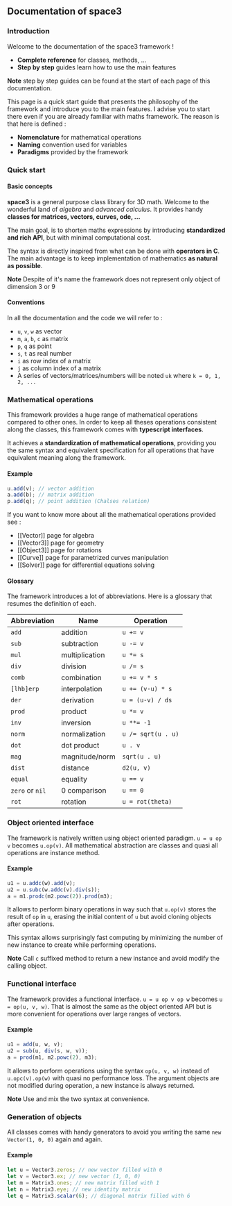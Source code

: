 ## Documentation of space3

### Introduction

Welcome to the documentation of the space3 framework !
- **Complete reference** for classes, methods, ...
- **Step by step** guides learn how to use the main features

**Note** step by step guides can be found at the start of each page of this documentation.

This page is a quick start guide that presents the philosophy of the framework
and introduce you to the main features. I advise you to start there even if
you are already familiar with maths framework. The reason is that here is defined :
- **Nomenclature** for mathematical operations
- **Naming** convention used for variables
- **Paradigms** provided by the framework

### Quick start

#### Basic concepts
**space3** is a general purpose class library for 3D math. Welcome to the wonderful land of _algebra_ and _advanced calculus_.
It provides handy **classes for matrices, vectors, curves, ode, ...**

The main goal, is to shorten maths expressions by introducing **standardized and rich API**, but with minimal computational cost.  

The syntax is directly inspired from what can be done with **operators in C**. The main advantage is to keep
implementation of mathematics **as natural as possible**.

**Note** Despite of it's name the framework does not represent only object of dimension 3 or 9

#### Conventions
In all the documentation and the code we will refer to :
- `u`, `v`, `w` as vector
- `m`, `a`, `b`, `c` as matrix
- `p`, `q` as point
- `s`, `t` as real number
- `i` as row index of a matrix
- `j` as column index of a matrix
- A series of vectors/matrices/numbers will be noted `uk` where `k = 0, 1, 2, ...`

### Mathematical operations

This framework provides a huge range of mathematical operations compared to other ones.
In order to keep all theses operations consistent along the classes, this framework comes with **typescript interfaces**.
 
It achieves a **standardization of mathematical operations**,
providing you the same syntax and equivalent specification for all operations that have equivalent meaning along the framework.

#### Example

```js
u.add(v); // vector addition
a.add(b); // matrix addition
p.add(q); // point addition (Chalses relation)
```

If you want to know more about all the mathematical operations provided see :
- [[Vector]] page for algebra
- [[Vector3]] page for geometry
- [[Object3]] page for rotations
- [[Curve]] page for parametrized curves manipulation
- [[Solver]] page for differential equations solving

#### Glossary
The framework introduces a lot of abbreviations.
Here is a glossary that resumes the definition of each.

| Abbreviation   | Name          | Operation        |
| ---------------|---------------|------------------|
| `add`          | addition      |`u += v`          |
| `sub`          | subtraction   |`u -= v`          |
| `mul`          | multiplication|`u *= s`          |
| `div`          | division      |`u /= s`          |
| `comb`         | combination   |`u += v * s`      |
| `[lhb]erp`     | interpolation |`u += (v-u) * s`  |
| `der`          | derivation    |`u = (u-v) / ds`  |
| `prod`         | product       |`u *= v`          |
| `inv`          | inversion     |`u **= -1`        |
| `norm`         | normalization |`u /= sqrt(u . u)`|
| `dot`          | dot product   |`u . v`           |
| `mag`          | magnitude/norm|`sqrt(u . u)`     |
| `dist`         | distance      |`d2(u, v)`        |
| `equal`        | equality      |`u == v`          |
| `zero` or `nil`| 0 comparison  |`u == 0`          |
| `rot`          | rotation      |`u = rot(theta)`  |

### Object oriented interface
The framework is natively written using object oriented paradigm. `u = u op v` becomes `u.op(v)`.
All mathematical abstraction are classes and quasi all operations are instance method.

#### Example
```js
u1 = u.addc(w).add(v);
u2 = u.subc(w.addc(v).div(s));
a = m1.prodc(m2.powc(2)).prod(m3);
```
It allows to perform binary operations in way such that `u.op(v)` stores the result of `op` in `u`, erasing the
initial content of `u` but avoid cloning objects after operations.

This syntax allows surprisingly fast computing by minimizing the number of new instance to create while performing operations.

**Note** Call `c` suffixed method to return a new instance and avoid modify the calling object.

### Functional interface
The framework provides a functional interface. `u = u op v op w` becomes `u = op(u, v, w)`. 
That is almost the same as the object oriented API but is more convenient for operations over large ranges of vectors. 

#### Example
```js
u1 = add(u, w, v);
u2 = sub(u, div(s, w, v));
a = prod(m1, m2.powc(2), m3);
```
It allows to perform operations using the syntax `op(u, v, w)` instead of `u.opc(v).op(w)` with quasi no performance loss.
The argument objects are not modified during operation, a new instance is always returned.

**Note** Use and mix the two syntax at convenience.

### Generation of objects
All classes comes with handy generators to avoid you writing the same `new Vector(1, 0, 0)` again and again.

#### Example
```js
let u = Vector3.zeros; // new vector filled with 0
let v = Vector3.ex; // new vector (1, 0, 0)
let m = Matrix3.ones; // new matrix filled with 1
let n = Matrix3.eye; // new identity matrix
let q = Matrix3.scalar(6); // diagonal matrix filled with 6
```
